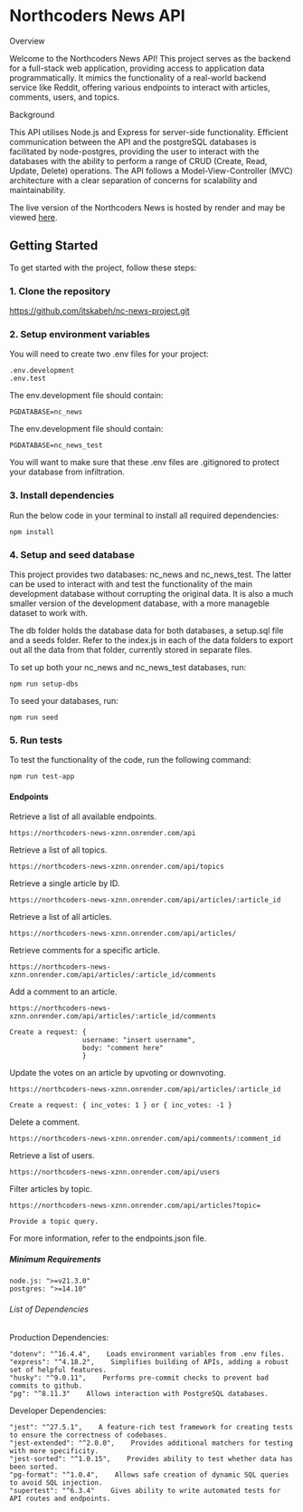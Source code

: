 # Northcoders News API

Overview

Welcome to the Northcoders News API! This project serves as the backend for a full-stack web application, providing access to application data programmatically. It mimics the functionality of a real-world backend service like Reddit, offering various endpoints to interact with articles, comments, users, and topics.

Background

This API utilises Node.js and Express for server-side functionality. Efficient communication between the API and the postgreSQL databases is facilitated by node-postgres, providing the user to interact with the databases with the ability to perform a range of CRUD (Create, Read, Update, Delete) operations. The API follows a Model-View-Controller (MVC) architecture with a clear separation of concerns for scalability and maintainability.


The live version of the Northcoders News is hosted by render and may be viewed [here](https://northcoders-news-xznn.onrender.com/api).



## Getting Started

To get started with the project, follow these steps:



### 1. Clone the repository 

https://github.com/itskabeh/nc-news-project.git



### 2. Setup environment variables

You will need to create two .env files for your project: 
    
    .env.development
    .env.test


The env.development file should contain: 

    PGDATABASE=nc_news


The env.development file should contain: 

    PGDATABASE=nc_news_test


You will want to make sure that these .env files are .gitignored to protect your database from infiltration.



### 3. Install dependencies

Run the below code in your terminal to install all required dependencies:

    npm install



### 4. Setup and seed database

This project provides two databases: nc_news and nc_news_test. The latter can be used to interact with and test the functionality of the main development database without corrupting the original data. It is also a much smaller version of the development database, with a more manageble dataset to work with.

The db folder holds the database data for both databases, a setup.sql file and a seeds folder. Refer to the index.js in each of the data folders to export out all the data from that folder, currently stored in separate files.

To set up both your nc_news and nc_news_test databases, run:

    npm run setup-dbs

To seed your databases, run:

    npm run seed



### 5. Run tests

To test the functionality of the code, run the following command:

    npm run test-app



#### Endpoints

Retrieve a list of all available endpoints.

    https://northcoders-news-xznn.onrender.com/api

Retrieve a list of all topics.

    https://northcoders-news-xznn.onrender.com/api/topics

Retrieve a single article by ID.

    https://northcoders-news-xznn.onrender.com/api/articles/:article_id  

Retrieve a list of all articles.

    https://northcoders-news-xznn.onrender.com/api/articles/    

Retrieve comments for a specific article.

    https://northcoders-news-xznn.onrender.com/api/articles/:article_id/comments

Add a comment to an article.

    https://northcoders-news-xznn.onrender.com/api/articles/:article_id/comments

    Create a request: { 
                      username: "insert username", 
                      body: "comment here"
                      }

Update the votes on an article by upvoting or downvoting.

    https://northcoders-news-xznn.onrender.com/api/articles/:article_id

    Create a request: { inc_votes: 1 } or { inc_votes: -1 }

Delete a comment.

    https://northcoders-news-xznn.onrender.com/api/comments/:comment_id

Retrieve a list of users.

    https://northcoders-news-xznn.onrender.com/api/users

Filter articles by topic.

    https://northcoders-news-xznn.onrender.com/api/articles?topic=
    
    Provide a topic query.


For more information, refer to the endpoints.json file.



##### Minimum Requirements

    node.js: ">=v21.3.0"
    postgres: ">=14.10"



###### List of Dependencies

Production Dependencies:

    "dotenv": "^16.4.4",    Loads environment variables from .env files.
    "express": "^4.18.2",    Simplifies building of APIs, adding a robust set of helpful features.
    "husky": "^9.0.11",    Performs pre-commit checks to prevent bad commits to github.         
    "pg": "^8.11.3"    Allows interaction with PostgreSQL databases.


Developer Dependencies:

    "jest": "^27.5.1",    A feature-rich test framework for creating tests to ensure the correctness of codebases. 
    "jest-extended": "^2.0.0",    Provides additional matchers for testing with more specificity.
    "jest-sorted": "^1.0.15",    Provides ability to test whether data has been sorted.
    "pg-format": "^1.0.4",    Allows safe creation of dynamic SQL queries to avoid SQL injection.
    "supertest": "^6.3.4"    Gives ability to write automated tests for API routes and endpoints.
    

